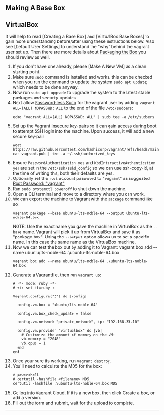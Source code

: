 ## Making A Base Box

## VirtualBox

It will help to read [Creating a Base Box] and [VirtualBox Base Boxes] to gain
more understanding before/after using these instructions below. Also see
[Default User Settings] to understand the "why" behind the vagrant user set up.
Then there are more details about [Packaging the Box] you should review as well.

1. If you don't have one already, please [Make A New VM] as a clean starting
   point.
2. Make sure `sudo` command is installed and works, this can be checked when you
   run the command to update the system `sudo apt update`; which needs to be
   done anyway.
3. Now run `sudo apt upgrade` to upgrade the system to the latest stable
   packages and security updates.
4. Next allow [Password-less Sudo] for the vagrant user by adding
   `vagrant ALL=(ALL) NOPASSWD: ALL` to the end of the file `/etc/sudoers`:
   ```shell
   echo "vagrant ALL=(ALL) NOPASSWD: ALL" | sudo tee -a /etc/sudoers
   ```
5. Set up the Vagrant [insecure key-pairs] so it can gain access during boot
   to attempt SSH login into the machine. Upon success, it will add a new
   secure key-pair
   ```shell
   wget https://raw.githubusercontent.com/hashicorp/vagrant/refs/heads/main/keys/vagrant.pub
   cat vagrant.pub | tee -a ~/.ssh/authorized_keys
   ```
6. Ensure `PasswordAuthentication yes` and `KbdInteractiveAuthentication yes`
   are set in the `/etc/ssh/sshd_config` so we can use ssh-copy-id, at
   the time of writing this, both their defaults are yes.
7. Optionally set the `root` account password to "vagrant" as suggested
   [Root Password: "vagrant"]
8. Run `sudo systemctl poweroff` to shut down the machine.
9. Open a CLI terminal and move to a directory where you can work.
10. We can export the machine to Vagrant with the `package` command like so:
    ```shell
    vagrant package --base ubuntu-lts-noble-64 --output ubuntu-lts-noble-64.box
    ```
    NOTE: Use the exact name you gave the machine in VirtualBox as the `--base`
    name. Vagrant will pick it up from VirtualBox and save it as "package.box".
    Using the `--output` option allows us to set a specific name. In this case the
    same name as the VirtualBox machine.
11. Now we can test the box out by adding it to Vagrant:
    vagrant box add --name ubuntu/lts-noble-64 .\ubuntu-lts-noble-64.box
    ```shell
    vagrant box add --name ubuntu/lts-noble-64 .\ubuntu-lts-noble-64.box
    ```
12. Generate a Vagrantfile, then run `vagrant up`:
    ```shell
    # -*- mode: ruby -*-
    # vi: set ft=ruby :

    Vagrant.configure("2") do |config|

      config.vm.box = "ubuntu/lts-noble-64"

      config.vm.box_check_update = false

      config.vm.network "private_network", ip: "192.168.33.10"

      config.vm.provider "virtualbox" do |vb|
        # Customize the amount of memory on the VM:
        vb.memory = "2048"
        vb.cpus = 1
      end
    end
    ```
13. Once your sure its working, run `vagrant destroy`.
14. You'll need to calculate the MD5 for the box:
    ```shell
    # powershell
    # certutil -hashfile <filename> MD5
    certutil -hashfile .\ubuntu-lts-noble-64.box MD5
    ```
15. Go log into Vagrant Cloud. If it is a new box, then click Create a box,
    or add a version.
16. Fill out the form and submit, wait for the upload to complete.

---

[Password-less Sudo]: https://developer.hashicorp.com/vagrant/docs/boxes/base#password-less-sudo
[insecure key-pairs]: https://github.com/hashicorp/vagrant/tree/main/keys
[Root Password: "vagrant"]: https://developer.hashicorp.com/vagrant/docs/boxes/base#root-password-vagrant
[Packaging the Box]: https://developer.hashicorp.com/vagrant/docs/providers/virtualbox/boxes#packaging-the-box
